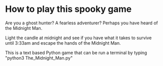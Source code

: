 # How to play this spooky game

Are you a ghost hunter? A fearless adventurer? Perhaps you have heard of the Midnight Man.

Light the candle at midnight and see if you have what it takes to survive
until 3:33am and escape the hands of the Midnight Man.

This is a text based Python game that can be run a terminal by typing "python3 The_Midnight_Man.py"
